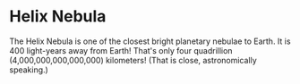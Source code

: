 # Helix Nebula

The Helix Nebula is one of the closest bright planetary nebulae to Earth. It is
400 light-years away from Earth! That's only four quadrillion
(4,000,000,000,000,000) kilometers! (That is close, astronomically speaking.)
